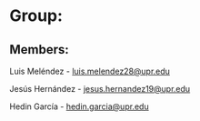 # Group: 
## Members:
Luis Meléndez - luis.melendez28@upr.edu

Jesús Hernández - jesus.hernandez19@upr.edu

Hedin García - hedin.garcia@upr.edu